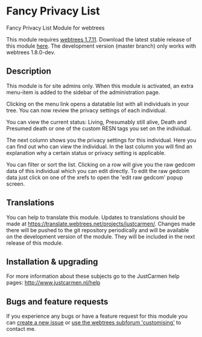 Fancy Privacy List
==================

Fancy Privacy List Module for webtrees

This module requires [webtrees 1.7.11](https://github.com/fisharebest/webtrees). Download the latest stable release of this module [here](https://github.com/JustCarmen/fancy_privacy_list/releases/latest).
The development version (master branch) only works with webtrees 1.8.0-dev.

Description
-----------
This module is for site admins only. When this module is activated, an extra menu-item is added to the sidebar of the administration page.

Clicking on the menu link opens a datatable list with all individuals in your tree. You can now review the privacy settings of each individual.

You can view the current status: Living, Presumably still alive, Death and Presumed death or one of the custom RESN tags you set on the individual.

The next column shows you the privacy settings for this individual. Here you can find out who can view the individual.
In the last column you will find an explanation why a certain status or privacy setting is applicable.

You can filter or sort the list. Clicking on a row will give you the raw gedcom data of this individual which you can edit directly. To edit the raw gedcom data just click on one of the xrefs to open the 'edit raw gedcom' popup screen.

Translations
------------
You can help to translate this module. Updates to translations should be made at https://translate.webtrees.net/projects/justcarmen/. Changes made there will be pushed to the git repository periodically and will be available on the development version of the module. They will be included in the next release of this module.

Installation & upgrading
------------------------
For more information about these subjects go to the JustCarmen help pages: http://www.justcarmen.nl/help

Bugs and feature requests
-------------------------
If you experience any bugs or have a feature request for this module you can [create a new issue](https://github.com/JustCarmen/fancy_privacy_list/issues?state=open) or [use the webtrees subforum 'customising'](http://www.webtrees.net/index.php/en/forum/4-customising) to contact me.
